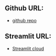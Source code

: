 ## Github URL:
- [github repo](https://github.com/Lahmm/housing-california)
## Streamlit URL:
- [Streamlit cloud](https://lahmm-housing-california-app-housing-z8owjn.streamlitapp.com/)